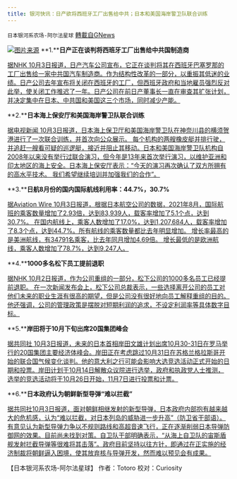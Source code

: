 ```yaml
---
title: 银河快讯：日产欲将西班牙工厂出售给中共；日本和美国海岸警卫队联合训练
---
```

`日本银河系农场-阿尔法星球` [轉載自GNews](https://gnews.org/zh-hans/1572242/)

![](https://assets.gnews.org/wp-content/uploads/2021/10/图片1-10.png)[图片来源](https://china.kyodonews.net/)
**1.****日产正在谈判将西班牙工厂出售给中共国制造商**

[据NHK  10月3日报道，日产汽车公司宣布，它正在谈判将其在西班牙巴塞罗那的工厂出售给一家中共国汽车制造商。作为结构性改革的一部分，以重振其低迷的业绩。日产公司去年宣布将关闭在西班牙的工厂，但西班牙政府和当地雇员强烈反对此举，使关闭工作推迟了一年。日产公司在前日产董事长一直在审查其扩张计划，并决定集中在日本、中共国和美国这三个市场，同时减少产能。](https://www3.nhk.or.jp/news/html/20211003/k10013288801000.html?utm_int=news-business_contents_news-main_002)

**2.****日本海上保安厅和美国海岸警卫队联合训练**

[据电视新闻 10月3日报道，日本海上保卫厅和美国海岸警卫队在神奈川县的横须贺港进行了一次联合训练，并首次向公众展示。 每个机构的两艘橡皮艇并排行驶，并追赶一艘看可疑的巡逻艇，接近并阻止其移动。日本和美国海岸警卫队机构自2008年以来没有举行过联合演习，但今年是13年来首次举行演习，以维护亚洲和印太地区的海上安全。日本海上保安厅表示：“今天的演习再次确认了双方所拥有的高水平技术。 我们希望继续培训并加强我们的合作”。](https://news.yahoo.co.jp/articles/e199e4b23c17465be532993991317fa6282f3fd5)

**3.****日航8月份的国内国际航线利用率：44.7%，30.7%**

[据Aviation Wire 10月3日报道，根据日本航空公司的数据，2021年8月，国际航班的乘客数量增加了2.93倍，达到83,939人，载客率增加了5.1个点，达到30.7%。 在国内航线上，乘客人数增加了17.0%，达到1,207,684人，载客率增加了8.3个点，达到44.7%。所有航线的乘客数量都比去年明显增加。 增长率最高的是美洲航线，有34791名乘客，比去年同月增加4.69倍。 增长最低的是欧洲航线，乘客人数增加了78.7%，达到9,247人。](https://news.yahoo.co.jp/articles/595dd81635364cd2afe26f7ed9ddf02063e87cd0)

**4.****1000多名松下员工提前退职**

[据NHK  10月2日报道，作为公司重组的一部分，松下公司的1000多名员工已经提前退职。 在一次新闻发布会上，松下公司总裁表示，一些选择离开公司的员工对他们未来的职业生涯有很高的期望，但是公司没有很好地向员工解释重组的目的。他还强调，公司的管理政策是摆脱对短期利润的追求，不设定利润率等具体数字目标。](https://www3.nhk.or.jp/news/html/20211002/k10013287411000.html?utm_int=all_side_business-ranking_001)

**5.****岸田将于10月下旬出席20国集团峰会**

[据共同社 10月3日报道，未来的日本首相岸田文雄计划出席10月30-31日在罗马举行的20国集团主要经济体峰会。岸田正在考虑跳过10月31日在苏格兰格拉斯哥开始的联合国气候变化谈判。他的意大利之行可能会影响大选竞选活动正式开始的日期和投票。岸田计划于10月14日解散众议院进行选举，政府和执政党人士推测，选举的竞选活动将于10月26日开始，11月7日进行投票和计票。](https://english.kyodonews.net/news/2021/10/863bcb59be30-update1-japans-kishida-to-attend-g-20-summit-in-late-oct-govt-source.html)

**6.****日本政府认为朝鲜新型导弹“难以拦截”**

[据共同社10月3日报道，面对朝鲜相继发射的新型导弹，日本政府内部抱有越来越大的危机感，认为“难以拦截，对日本列岛的威胁进一步升高”（防卫省干部语）。有意见认为新型导弹力争以不规则路线和高超音速飞行，正在逐渐削弱日本导弹防御网的效果。目前尚未找到对策。自卫队干部明确表示，“从海上自卫队的宙斯盾舰发射拦截导弹等很难将其击落”。政府目前坚持以往方针，即通过在正实施的经济制裁将朝鲜逼入困境，使其放弃核与导弹开发，然而难以预见会有成果。](https://tchina.kyodonews.net/news/2021/10/774207cacde9.html)

【日本银河系农场-阿尔法星球】
作者：Totoro
校对：Curiosity
